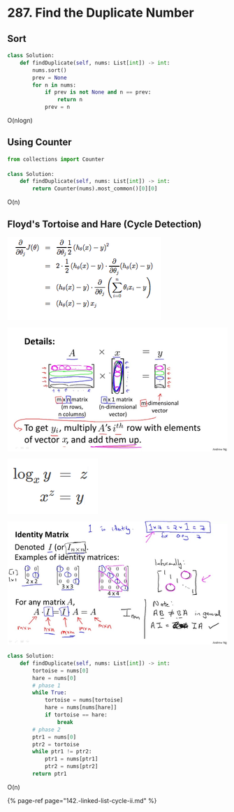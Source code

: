 # 287. Find the Duplicate Number

## **Sort**

```python
class Solution:
    def findDuplicate(self, nums: List[int]) -> int:
        nums.sort()
        prev = None
        for n in nums:
            if prev is not None and n == prev:
                return n
            prev = n
```

O\(nlogn\)

## Using Counter

```python
from collections import Counter

class Solution:
    def findDuplicate(self, nums: List[int]) -> int:
        return Counter(nums).most_common()[0][0]
```

O\(n\)

## **Floyd's Tortoise and Hare \(Cycle Detection\)**

![](../../.gitbook/assets/image%20%2836%29.png)

![](../../.gitbook/assets/image%20%2827%29.png)

![](../../.gitbook/assets/image%20%2822%29.png)

![](../../.gitbook/assets/image%20%2835%29.png)

```python
class Solution:
    def findDuplicate(self, nums: List[int]) -> int:
        tortoise = nums[0]
        hare = nums[0]
        # phase 1
        while True:
            tortoise = nums[tortoise]
            hare = nums[nums[hare]]
            if tortoise == hare:
                break
        # phase 2
        ptr1 = nums[0]
        ptr2 = tortoise
        while ptr1 != ptr2:
            ptr1 = nums[ptr1]
            ptr2 = nums[ptr2]
        return ptr1
```

O\(n\)

{% page-ref page="142.-linked-list-cycle-ii.md" %}



